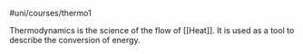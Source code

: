 #uni/courses/thermo1

Thermodynamics is the science of the flow of [[Heat]]. It is used as a tool to describe the conversion of energy.

